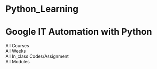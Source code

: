 # Python_Learning

<h1>Google IT Automation with Python</h1>

All Courses<br>
All Weeks<br>
All In_class Codes/Assignment<br>
All Modules
